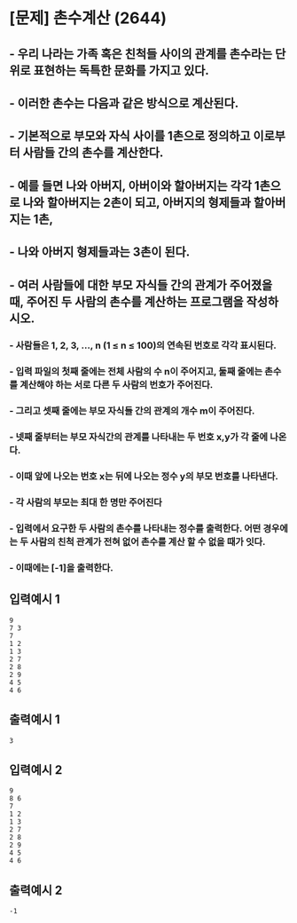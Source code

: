 # [문제] 촌수계산 (2644)
## - 우리 나라는 가족 혹은 친척들 사이의 관계를 촌수라는 단위로 표현하는 독특한 문화를 가지고 있다.
## - 이러한 촌수는 다음과 같은 방식으로 계산된다.
## - 기본적으로 부모와 자식 사이를 1촌으로 정의하고 이로부터 사람들 간의 촌수를 계산한다.
## - 예를 들면 나와 아버지, 아버이와 할아버지는 각각 1촌으로 나와 할아버지는 2촌이 되고, 아버지의 형제들과 할아버지는 1촌,
## - 나와 아버지 형제들과는 3촌이 된다.
## - 여러 사람들에 대한 부모 자식들 간의 관계가 주어졌을 때, 주어진 두 사람의 촌수를 계산하는 프로그램을 작성하시오.

### - 사람들은 1, 2, 3, …, n (1 ≤ n ≤ 100)의 연속된 번호로 각각 표시된다. 
### - 입력 파일의 첫째 줄에는 전체 사람의 수 n이 주어지고, 둘째 줄에는 촌수를 계산해야 하는 서로 다른 두 사람의 번호가 주어진다. 
### - 그리고 셋째 줄에는 부모 자식들 간의 관계의 개수 m이 주어진다. 
### - 넷째 줄부터는 부모 자식간의 관계를 나타내는 두 번호 x,y가 각 줄에 나온다. 
### - 이때 앞에 나오는 번호 x는 뒤에 나오는 정수 y의 부모 번호를 나타낸다.
### - 각 사람의 부모는 최대 한 명만 주어진다
### - 입력에서 요구한 두 사람의 촌수를 나타내는 정수를 출력한다. 어떤 경우에는 두 사람의 친척 관계가 전혀 없어 촌수를 계산 할 수 없을 때가 잇다.
### - 이때에는 [-1]을 출력한다.
## 입력예시 1
    9
    7 3
    7
    1 2
    1 3
    2 7
    2 8
    2 9
    4 5
    4 6
    
## 출력예시 1
    3

## 입력예시 2
    9
    8 6
    7
    1 2
    1 3
    2 7
    2 8
    2 9
    4 5
    4 6
    
## 출력예시 2
    -1

